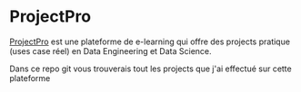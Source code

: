 # ProjectPro

[ProjectPro](https://www.projectpro.io/) est une plateforme de e-learning qui offre des projects pratique (uses case réel) en Data Engineering et Data Science.

Dans ce repo git vous trouverais tout les projects que j'ai effectué sur cette plateforme
